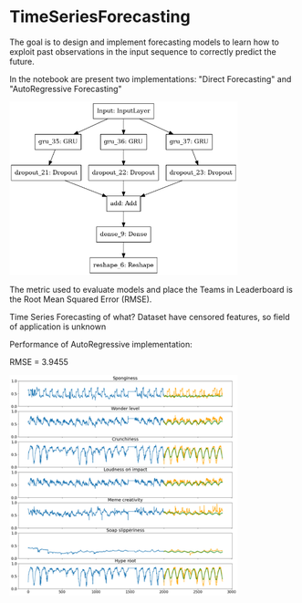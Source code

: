 # TimeSeriesForecasting


The goal is to design and implement forecasting models to learn how to exploit past observations in the input sequence to correctly predict the future. 

In the notebook are present two implementations: "Direct Forecasting" and "AutoRegressive Forecasting"

<p align="left">
  <img src="model.png" width="400">
</p>

The metric used to evaluate models and place the Teams in Leaderboard is the Root Mean Squared Error (RMSE). 

Time Series Forecasting of what? Dataset have censored features, so field of application is unknown

Performance of AutoRegressive implementation:

RMSE = 3.9455

<p align="left">
  <img src="time_series_model.png" width="400">
</p>
